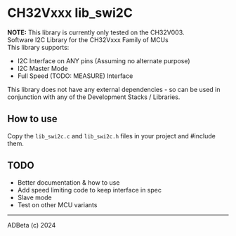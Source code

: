 # CH32Vxxx lib_swi2C

**NOTE:** This library is currently only tested on the CH32V003.  
Software I2C Library for the CH32Vxxx Family of MCUs  
This library supports:  
* I2C Interface on ANY pins (Assuming no alternate purpose)
* I2C Master Mode
* Full Speed (TODO: MEASURE) Interface

This library does not have any external dependencies - so can be used in
conjunction with any of the Development Stacks / Libraries.

## How to use
Copy the `lib_swi2c.c` and `lib_swi2c.h` files in your project and #include them.


## TODO
* Better documentation & how to use
* Add speed limiting code to keep interface in spec
* Slave mode
* Test on other MCU variants

----
ADBeta (c)    2024

